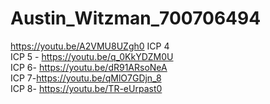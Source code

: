 # Austin_Witzman_700706494
 
https://youtu.be/A2VMU8UZgh0 ICP 4                 
ICP 5 - https://youtu.be/q_0KkYDZM0U            
ICP 6- https://youtu.be/dR91ARsoNeA        
ICP 7-https://youtu.be/qMlO7GDjn_8          
ICP 8- https://youtu.be/TR-eUrpast0

